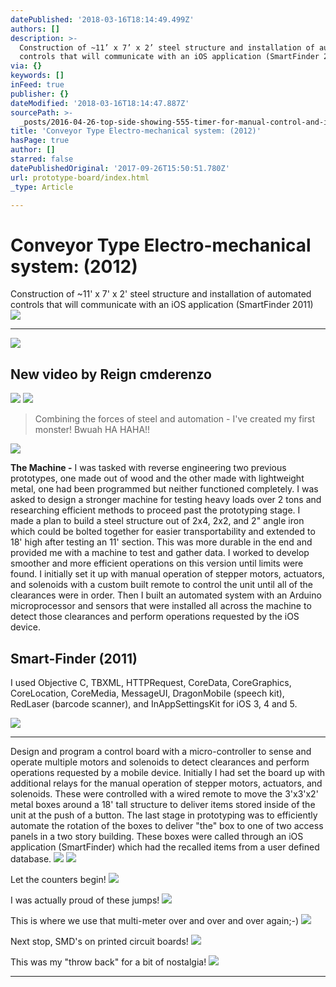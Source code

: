 ```yaml
---
datePublished: '2018-03-16T18:14:49.499Z'
authors: []
description: >-
  Construction of ~11’ x 7’ x 2’ steel structure and installation of automated
  controls that will communicate with an iOS application (SmartFinder 2011)
via: {}
keywords: []
inFeed: true
publisher: {}
dateModified: '2018-03-16T18:14:47.887Z'
sourcePath: >-
  _posts/2016-04-26-top-side-showing-555-timer-for-manual-control-and-input-pins.md
title: 'Conveyor Type Electro-mechanical system: (2012)'
hasPage: true
author: []
starred: false
datePublishedOriginal: '2017-09-26T15:50:51.780Z'
url: prototype-board/index.html
_type: Article

---
```

# Conveyor Type Electro-mechanical system: (2012)

Construction of ~11' x 7' x 2' steel structure and installation of automated controls that will communicate with an iOS application (SmartFinder 2011)
![](https://s3-us-west-2.amazonaws.com/the-grid-img/p/81e0dce6524d59a03744a16390603609a6e105da.jpg)

---

<article style=""><img src="https://s3-us-west-2.amazonaws.com/the-grid-img/p/f344d2720a80bd69ef4128c882a781c85e0bc007" /><h1>New video by Reign cmderenzo</h1></article>

![](https://s3-us-west-2.amazonaws.com/the-grid-img/p/3ea636db3f5d2d03c782a155ba3c13b1f1ec3977.jpg)
![](https://s3-us-west-2.amazonaws.com/the-grid-img/p/ed597fe34a1404ed5f3a56f16e5f78534ed4f5bc.jpg)

> Combining the forces of steel and automation - I've created my first monster! Bwuah HA HAHA!! 

![](https://s3-us-west-2.amazonaws.com/the-grid-img/p/ca1547d1d52a915d57d9c760d5602f16016cb0d5.jpg)

**The Machine -** I was tasked with reverse engineering two previous prototypes, one made out of wood and the other made with lightweight metal, one had been programmed but neither functioned completely. I was asked to design a stronger machine for testing heavy loads over 2 tons and researching efficient methods to proceed past the prototyping stage. I made a plan to build a steel structure out of 2x4, 2x2, and 2" angle iron which could be bolted together for easier transportability and extended to 18' high after testing an 11' section. This was more durable in the end and provided me with a machine to test and gather data. I worked to develop smoother and more efficient operations on this version until limits were found. I initially set it up with manual operation of stepper motors, actuators, and solenoids with a custom built remote to control the unit until all of the clearances were in order. Then I built an automated system with an Arduino microprocessor and sensors that were installed all across the machine to detect those clearances and perform operations requested by the iOS device.

<article style=""><h1>Smart-Finder (2011)</h1><p>I used Objective C, TBXML, HTTPRequest, CoreData, CoreGraphics, CoreLocation, CoreMedia, MessageUI, DragonMobile (speech kit), RedLaser (barcode scanner), and InAppSettingsKit for iOS 3, 4 and 5.</p></article>

![](https://the-grid-user-content.s3-us-west-2.amazonaws.com/4dd9adaf-fc10-4df4-b5d9-a12ef9b04718.jpg)

---

Design and program a control board with a micro-controller to sense and operate multiple motors and solenoids to detect clearances and perform operations requested by a mobile device. Initially I had set the board up with additional relays for the manual operation of stepper motors, actuators, and solenoids. These were controlled with a wired remote to move the 3'x3'x2' metal boxes around a 18' tall structure to deliver items stored inside of the unit at the push of a button. The last stage in prototyping was to efficiently automate the rotation of the boxes to deliver "the" box to one of two access panels in a two story building. These boxes were called through an iOS application (SmartFinder) which had the recalled items from a user defined database.
![](https://the-grid-user-content.s3-us-west-2.amazonaws.com/ddd84db5-66db-4c0d-9eaa-33482e00cf18.jpg)
![](https://the-grid-user-content.s3-us-west-2.amazonaws.com/31ed17b6-b9aa-4a79-8fa7-f3be87d2b0dd.jpg)

Let the counters begin!
![](https://the-grid-user-content.s3-us-west-2.amazonaws.com/8daa6e72-2615-4150-97b0-34c32b677c1c.jpg)

I was actually proud of these jumps!
![](https://s3-us-west-2.amazonaws.com/the-grid-img/p/bbf05ee5f415fd0b4b45d4fcf7f2f8dc284d129a.jpg)

This is where we use that multi-meter over and over and over again;-)
![](https://the-grid-user-content.s3-us-west-2.amazonaws.com/3ad9df97-a131-4d3e-901c-70434a44c257.jpg)

Next stop, SMD's on printed circuit boards!
![](https://the-grid-user-content.s3-us-west-2.amazonaws.com/d3e994e2-ae4b-4dfd-9852-e7650848f26b.jpg)

This was my "throw back" for a bit of nostalgia!
![](https://the-grid-user-content.s3-us-west-2.amazonaws.com/a3eccc88-d0ab-4eaf-a16b-a84e6da70fb3.png)

---
